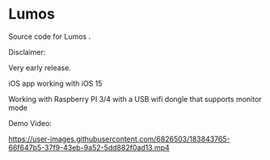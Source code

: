 # Lumos
Source code for Lumos .

Disclaimer:

Very early release.

iOS app working with iOS 15

Working with Raspberry PI 3/4 with a USB wifi dongle that supports monitor mode

Demo Video:

https://user-images.githubusercontent.com/6826503/183843765-66f647b5-37f9-43eb-9a52-5dd882f0ad13.mp4

